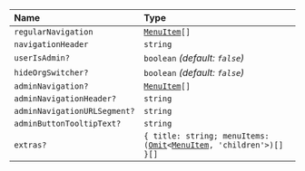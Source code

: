 | Name                         | Type                                                                                                                                                                               |
| :--------------------------- | :--------------------------------------------------------------------------------------------------------------------------------------------------------------------------------- |
| `regularNavigation`          | <code>[MenuItem](../04-Types/MenuItem)[]</code>                                                                                                                                       |
| `navigationHeader`           | `string`                                                                                                                                                                           |
| `userIsAdmin?`               | `boolean` _(default: `false`)_                                                                                                                                                     |
| `hideOrgSwitcher?`           | `boolean` _(default: `false`)_                                                                                                                                                     |
| `adminNavigation?`           | <code>[MenuItem](../04-Types/MenuItem)[]</code>                                                                                                                                       |
| `adminNavigationHeader?`     | `string`                                                                                                                                                                           |
| `adminNavigationURLSegment?` | `string`                                                                                                                                                                           |
| `adminButtonTooltipText?`    | `string`                                                                                                                                                                           |
| `extras?`                    | <code>{ title: string; menuItems: ([Omit](https://www.typescriptlang.org/docs/handbook/utility-types.html#omittype-keys)<[MenuItem](../04-Types/MenuItem), 'children'\>)[] }[]</code> |
